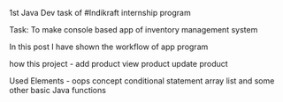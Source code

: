  1st Java Dev task of #Indikraft internship program 

Task: To make console based app of inventory management system

In this post I have shown the workflow of app program 

how this project -
add product 
view product 
update product 

Used Elements -
oops concept 
conditional statement
array list
and some other basic Java functions
